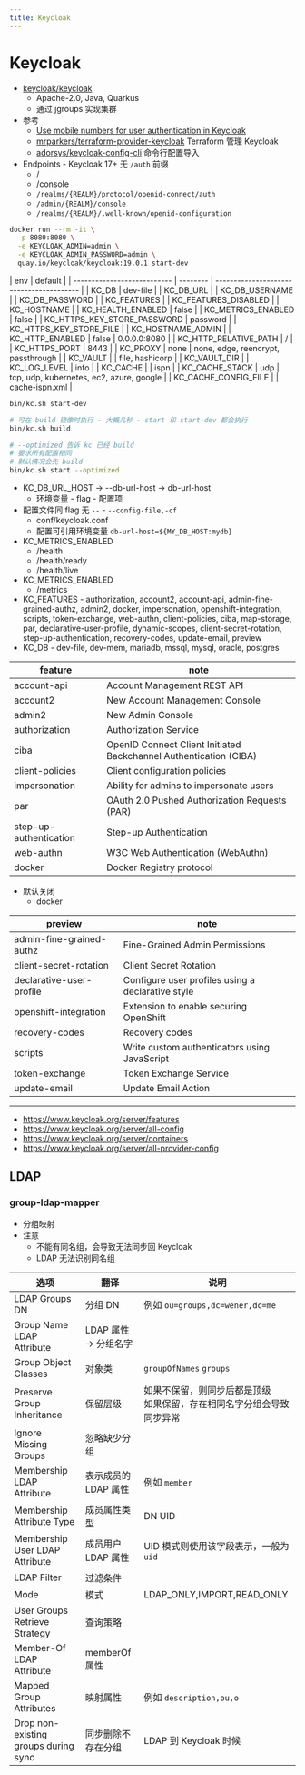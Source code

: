 ```yaml
---
title: Keycloak
---
```


# Keycloak

- [keycloak/keycloak](https://github.com/keycloak/keycloak)
  - Apache-2.0, Java, Quarkus
  - 通过 jgroups 实现集群
- 参考
  - [Use mobile numbers for user authentication in Keycloak](https://developers.redhat.com/blog/2020/10/23/use-mobile-numbers-for-user-authentication-in-keycloak)
  - [mrparkers/terraform-provider-keycloak](https://github.com/mrparkers/terraform-provider-keycloak)
    Terraform 管理 Keycloak
  - [adorsys/keycloak-config-cli](https://github.com/adorsys/keycloak-config-cli)
    命令行配置导入
- Endpoints - Keycloak 17+ 无 `/auth` 前缀
  - /
  - /console
  - `/realms/{REALM}/protocol/openid-connect/auth`
  - `/admin/{REALM}/console`
  - `/realms/{REALM}/.well-known/openid-configuration`

```bash
docker run --rm -it \
  -p 8080:8080 \
  -e KEYCLOAK_ADMIN=admin \
  -e KEYCLOAK_ADMIN_PASSWORD=admin \
  quay.io/keycloak/keycloak:19.0.1 start-dev
```

| env                         | default  |
| --------------------------- | -------- | ---------------------------------------- |
| KC_DB                       | dev-file |
| KC_DB_URL                   |
| KC_DB_USERNAME              |
| KC_DB_PASSWORD              |
| KC_FEATURES                 |
| KC_FEATURES_DISABLED        |
| KC_HOSTNAME                 |
| KC_HEALTH_ENABLED           | false    |
| KC_METRICS_ENABLED          | false    |
| KC_HTTPS_KEY_STORE_PASSWORD | password |
| KC_HTTPS_KEY_STORE_FILE     |
| KC_HOSTNAME_ADMIN           |
| KC_HTTP_ENABLED             | false    | 0.0.0.0:8080                             |
| KC_HTTP_RELATIVE_PATH       | /        |
| KC_HTTPS_PORT               | 8443     |
| KC_PROXY                    | none     | none, edge, reencrypt, passthrough       |
| KC_VAULT                    |          | file, hashicorp                          |
| KC_VAULT_DIR                |
| KC_LOG_LEVEL                | info     |
| KC_CACHE                    |          | ispn                                     |
| KC_CACHE_STACK              | udp      | tcp, udp, kubernetes, ec2, azure, google |
| KC_CACHE_CONFIG_FILE        |          | cache-ispn.xml                           |

```bash
bin/kc.sh start-dev

# 可在 build 镜像时执行 - 大概几秒 - start 和 start-dev 都会执行
bin/kc.sh build

# --optimized 告诉 kc 已经 build
# 要求所有配置相同
# 默认情况会先 build
bin/kc.sh start --optimized
```

- KC_DB_URL_HOST -> --db-url-host -> db-url-host
  - 环境变量 - flag - 配置项
- 配置文件同 flag 无 `--` - `--config-file,-cf`
  - conf/keycloak.conf
  - 配置可引用环境变量 `db-url-host=${MY_DB_HOST:mydb}`
- KC_METRICS_ENABLED
  - /health
  - /health/ready
  - /health/live
- KC_METRICS_ENABLED
  - /metrics
- KC_FEATURES - authorization, account2, account-api, admin-fine-grained-authz, admin2, docker, impersonation, openshift-integration, scripts, token-exchange, web-authn, client-policies, ciba, map-storage, par, declarative-user-profile, dynamic-scopes, client-secret-rotation, step-up-authentication, recovery-codes, update-email, preview
- KC_DB - dev-file, dev-mem, mariadb, mssql, mysql, oracle, postgres

| feature                | note                                                              |
| ---------------------- | ----------------------------------------------------------------- |
| account-api            | Account Management REST API                                       |
| account2               | New Account Management Console                                    |
| admin2                 | New Admin Console                                                 |
| authorization          | Authorization Service                                             |
| ciba                   | OpenID Connect Client Initiated Backchannel Authentication (CIBA) |
| client-policies        | Client configuration policies                                     |
| impersonation          | Ability for admins to impersonate users                           |
| par                    | OAuth 2.0 Pushed Authorization Requests (PAR)                     |
| step-up-authentication | Step-up Authentication                                            |
| web-authn              | W3C Web Authentication (WebAuthn)                                 |
| docker                 | Docker Registry protocol                                          |

- 默认关闭
  - docker

| preview                  | note                                              |
| ------------------------ | ------------------------------------------------- |
| admin-fine-grained-authz | Fine-Grained Admin Permissions                    |
| client-secret-rotation   | Client Secret Rotation                            |
| declarative-user-profile | Configure user profiles using a declarative style |
| openshift-integration    | Extension to enable securing OpenShift            |
| recovery-codes           | Recovery codes                                    |
| scripts                  | Write custom authenticators using JavaScript      |
| token-exchange           | Token Exchange Service                            |
| update-email             | Update Email Action                               |

---

- https://www.keycloak.org/server/features
- https://www.keycloak.org/server/all-config
- https://www.keycloak.org/server/containers
- https://www.keycloak.org/server/all-provider-config

## LDAP

### group-ldap-mapper

- 分组映射
- 注意
  - 不能有同名组，会导致无法同步回 Keycloak
  - LDAP 无法识别同名组

| 选项                                 | 翻译                  | 说明                                                                      |
| ------------------------------------ | --------------------- | ------------------------------------------------------------------------- |
| LDAP Groups DN                       | 分组 DN               | 例如 `ou=groups,dc=wener,dc=me`                                           |
| Group Name LDAP Attribute            | LDAP 属性 -> 分组名字 |
| Group Object Classes                 | 对象类                | `groupOfNames` `groups`                                                   |
| Preserve Group Inheritance           | 保留层级              | 如果不保留，则同步后都是顶级<br/>如果保留，存在相同名字分组会导致同步异常 |
| Ignore Missing Groups                | 忽略缺少分组          |
| Membership LDAP Attribute            | 表示成员的 LDAP 属性  | 例如 `member`                                                             |
| Membership Attribute Type            | 成员属性类型          | DN UID                                                                    |
| Membership User LDAP Attribute       | 成员用户 LDAP 属性    | UID 模式则使用该字段表示，一般为 `uid`                                    |
| LDAP Filter                          | 过滤条件              |
| Mode                                 | 模式                  | LDAP_ONLY,IMPORT,READ_ONLY                                                |
| User Groups Retrieve Strategy        | 查询策略              |
| Member-Of LDAP Attribute             | memberOf 属性         |
| Mapped Group Attributes              | 映射属性              | 例如 `description,ou,o`                                                   |
| Drop non-existing groups during sync | 同步删除不存在分组    | LDAP 到 Keycloak 时候                                                     |
